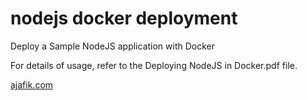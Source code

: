 # nodejs docker deployment
Deploy a Sample NodeJS application with Docker

For details of usage, refer to the Deploying NodeJS in Docker.pdf file.

[ajafik.com](http://ajafik.com/)